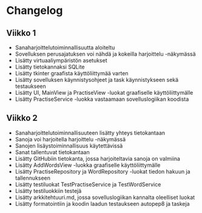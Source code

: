 # Changelog

## Viikko 1

- Sanaharjoittelutoiminnallisuutta aloiteltu
- Sovelluksen perusajatuksen voi nähdä ja kokeilla harjoittelu -näkymässä
- Lisätty virtuaaliympäristön asetukset
- Lisätty tietokannaksi SQLite
- Lisätty tkinter graafista käyttöliittymää varten
- Lisätty sovelluksen käynnistysohjeet ja task käynnistykseen sekä testaukseen
- Lisätty UI, MainView ja PractiseView -luokat graafiselle käyttöliittymälle
- Lisätty PractiseService -luokka vastaamaan sovelluslogiikan koodista

## Viikko 2

- Sanaharjoittelutoiminnallisuuteen lisätty yhteys tietokantaan
- Sanoja voi harjoitella harjoittelu -näkymässä
- Sanojen lisäystoiminnallisuus käytettävissä
- Sanat tallentuvat tietokantaan
- Lisätty GitHubiin tietokanta, jossa harjoiteltavia sanoja on valmiina
- Lisätty AddWordsView -luokka graafiselle käyttöliittymälle
- Lisätty PractiseRepository ja WordRepository -luokat tiedon hakuun ja tallennukseen
- Lisätty testiluokat TestPractiseService ja TestWordService
- Lisätty testiluokkiin testejä
- Lisätty arkkitehtuuri.md, jossa sovelluslogiikan kannalta oleelliset luokat
- Lisätty formatointiin ja koodin laadun testaukseen autopep8 ja taskeja

